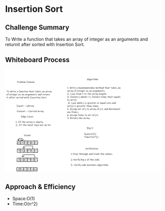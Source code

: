 # Insertion Sort

## Challenge Summary

To Write a function that takes an array of integer as an arguments and returnit after sorted with Insertion Sort.

## Whiteboard Process

![Insertion Sort](26.png)

## Approach & Efficiency

* Space:O(1)
* Time:O(n^2)
